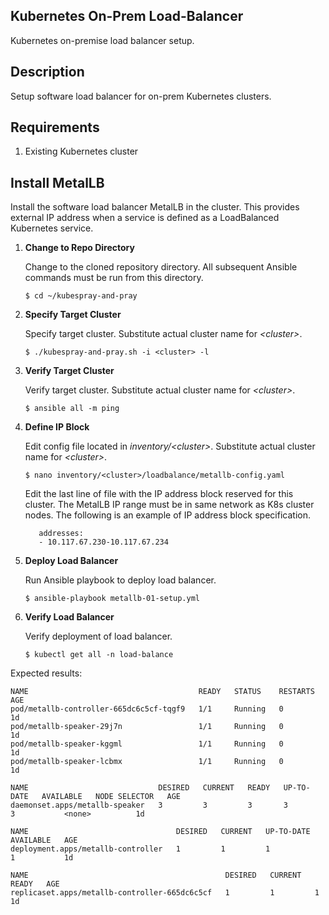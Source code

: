 ## Kubernetes On-Prem Load-Balancer ##

Kubernetes on-premise load balancer setup.

## Description ##

Setup software load balancer for on-prem Kubernetes clusters.

## Requirements ##

1. Existing Kubernetes cluster 

## Install MetalLB ##

Install the software load balancer MetalLB in the cluster.  This provides external IP address when a service is defined as a LoadBalanced Kubernetes service.

1. __Change to Repo Directory__

    Change to the cloned repository directory.  All subsequent Ansible commands must be run from this directory. 

   `$ cd ~/kubespray-and-pray`  

2. __Specify Target Cluster__

   Specify target cluster. Substitute actual cluster name for _\<cluster\>_. 

   `$ ./kubespray-and-pray.sh -i <cluster> -l`  

3. __Verify Target Cluster__

   Verify target cluster. Substitute actual cluster name for _\<cluster\>_. 

   `$ ansible all -m ping`  

4. __Define IP Block__

    Edit config file located in _inventory/\<cluster\>_. Substitute actual cluster name for _\<cluster\>_.

   `$ nano inventory/<cluster>/loadbalance/metallb-config.yaml`  

    Edit the last line of file with the IP address block reserved for this cluster.  The MetalLB IP range must be in same network as K8s cluster nodes.  The following is an example of IP address block specification.

   `   addresses:`  
   `   - 10.117.67.230-10.117.67.234`  
   

5. __Deploy Load Balancer__

    Run Ansible playbook to deploy load balancer.

   `$ ansible-playbook metallb-01-setup.yml`  

6. __Verify Load Balancer__

    Verify deployment of load balancer.

   `$ kubectl get all -n load-balance`  

Expected results:
```
NAME                                      READY   STATUS    RESTARTS   AGE
pod/metallb-controller-665dc6c5cf-tqgf9   1/1     Running   0          1d
pod/metallb-speaker-29j7n                 1/1     Running   0          1d 
pod/metallb-speaker-kggml                 1/1     Running   0          1d
pod/metallb-speaker-lcbmx                 1/1     Running   0          1d 

NAME                             DESIRED   CURRENT   READY   UP-TO-DATE   AVAILABLE   NODE SELECTOR   AGE
daemonset.apps/metallb-speaker   3         3         3       3            3           <none>          1d

NAME                                 DESIRED   CURRENT   UP-TO-DATE   AVAILABLE   AGE
deployment.apps/metallb-controller   1         1         1            1           1d

NAME                                            DESIRED   CURRENT   READY   AGE
replicaset.apps/metallb-controller-665dc6c5cf   1         1         1       1d
```



